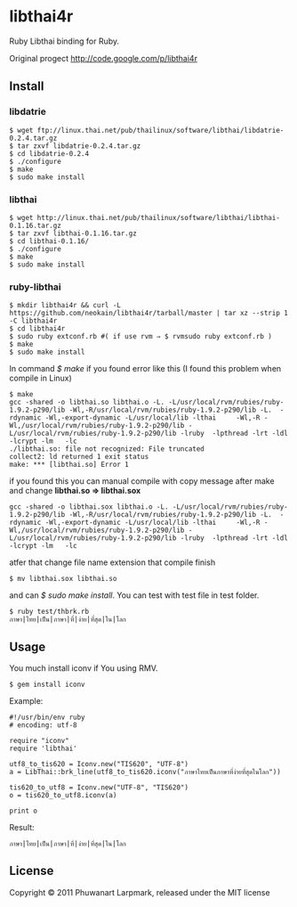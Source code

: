# libthai4r

Ruby Libthai binding for Ruby.

Original progect http://code.google.com/p/libthai4r

## Install

### libdatrie

	$ wget ftp://linux.thai.net/pub/thailinux/software/libthai/libdatrie-0.2.4.tar.gz
	$ tar zxvf libdatrie-0.2.4.tar.gz
	$ cd libdatrie-0.2.4
	$ ./configure
	$ make
	$ sudo make install

### libthai

	$ wget http://linux.thai.net/pub/thailinux/software/libthai/libthai-0.1.16.tar.gz
	$ tar zxvf libthai-0.1.16.tar.gz
	$ cd libthai-0.1.16/
	$ ./configure
	$ make
	$ sudo make install

### ruby-libthai

	$ mkdir libthai4r && curl -L https://github.com/neokain/libthai4r/tarball/master | tar xz --strip 1 -C libthai4r
	$ cd libthai4r
	$ sudo ruby extconf.rb #( if use rvm ⇒ $ rvmsudo ruby extconf.rb )
	$ make
	$ sudo make install

In command *$ make* if you found error like this (I found this problem when compile in Linux)

	$ make
	gcc -shared -o libthai.so libthai.o -L. -L/usr/local/rvm/rubies/ruby-1.9.2-p290/lib -Wl,-R/usr/local/rvm/rubies/ruby-1.9.2-p290/lib -L.  -rdynamic -Wl,-export-dynamic -L/usr/local/lib -lthai     -Wl,-R -Wl,/usr/local/rvm/rubies/ruby-1.9.2-p290/lib -L/usr/local/rvm/rubies/ruby-1.9.2-p290/lib -lruby  -lpthread -lrt -ldl -lcrypt -lm   -lc
	./libthai.so: file not recognized: File truncated
	collect2: ld returned 1 exit status
	make: *** [libthai.so] Error 1

if you found this you can manual compile with copy message after make and change **libthai.so ⇒ libthai.sox**

	gcc -shared -o libthai.sox libthai.o -L. -L/usr/local/rvm/rubies/ruby-1.9.2-p290/lib -Wl,-R/usr/local/rvm/rubies/ruby-1.9.2-p290/lib -L.  -rdynamic -Wl,-export-dynamic -L/usr/local/lib -lthai     -Wl,-R -Wl,/usr/local/rvm/rubies/ruby-1.9.2-p290/lib -L/usr/local/rvm/rubies/ruby-1.9.2-p290/lib -lruby  -lpthread -lrt -ldl -lcrypt -lm   -lc

atfer that change file name extension that compile finish

	$ mv libthai.sox libthai.so

and can *$ sudo make install*. You can test with test file in test folder.

	$ ruby test/thbrk.rb
	ภาษา|ไทย|เป็น|ภาษา|ที่|ง่าย|ที่สุด|ใน|โลก

## Usage

You much install iconv if You using RMV.

	$ gem install iconv

Example:

	#!/usr/bin/env ruby
	# encoding: utf-8

	require "iconv"
	require 'libthai'

	utf8_to_tis620 = Iconv.new("TIS620", "UTF-8")
	a = LibThai::brk_line(utf8_to_tis620.iconv("ภาษาไทยเป็นภาษาที่ง่ายที่สุดในโลก"))

	tis620_to_utf8 = Iconv.new("UTF-8", "TIS620")
	o = tis620_to_utf8.iconv(a)

	print o

Result:

	ภาษา|ไทย|เป็น|ภาษา|ที่|ง่าย|ที่สุด|ใน|โลก

## License

Copyright © 2011 Phuwanart Larpmark, released under the MIT license